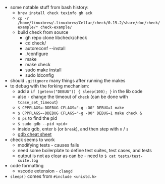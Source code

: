 - some notable stuff from bash history:
  - `brew install check texinfo gh ack`
  - `cp -r /home/linuxbrew/.linuxbrew/Cellar/check/0.15.2/share/doc/check/example/* check-example/`
  - build check from source
    - gh repo clone libcheck/check
    - cd check/
    - autoreconf --install
    - ./configure 
    - make
    - make check
    - sudo make install
    - sudo ldconfig
- should `.gitignore` many things after running the makes
- to debug with the forking mechanism:
  - add a `if (getenv("DEBUG")) { sleep(100); }` in the lib code
  - also - change the timeout of `check` (can be done with `tcase_set_timeout`)
  - `$ CPPFLAGS=-DDEBUG CFLAGS="-g -O0" DEBUG=1 make`
  - `$ CPPFLAGS=-DDEBUG CFLAGS="-g -O0" DEBUG=1 make check &`
  - `$ ps` to find the pid
  - `$ sudo gdb --pid <pid>`
  - inside gdb, enter `b` (or `break`), and then step with `n` / `s`
  - [gdb cheat sheet](https://darkdust.net/files/GDB%20Cheat%20Sheet.pdf)
- check seems to work
  - modifying tests - causes fails
  - need some boilerplate to define test suites, test cases, and tests
  - output is not as clear as can be - need to `$ cat tests/test-suite.log`
- code formatting
    - vscode extension - `clangd`
- `sleep()` comes from `#include <unistd.h>`